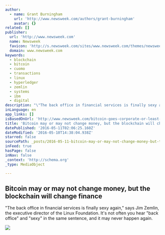 ```yaml
---
author:
  - name: Grant Burningham
    url: 'http://www.newsweek.com/authors/grant-burningham'
    avatar: {}
related: []
publisher:
  url: 'http://www.newsweek.com'
  name: Newsweek
  favicon: 'http://s.newsweek.com/sites/www.newsweek.com/themes/newsweek/favicon.ico'
  domain: www.newsweek.com
keywords:
  - blockchain
  - bitcoin
  - cuomo
  - transactions
  - linux
  - hyperledger
  - zemlin
  - systems
  - ibm
  - digital
description: "\"The back office in financial services is finally sexy again,\" says Jim Zemlin, the executive director of the Linux Foundation. It's not often you hear \"back office\" and \"sexy\" in the same sentence, and it may never happen again."
inLanguage: en
app_links: []
isBasedOnUrl: 'http://www.newsweek.com/bitcoin-goes-corporate-or-least-blockchain-does-457716'
title: 'Bitcoin may or may not change money, but the blockchain will change finance'
datePublished: '2016-05-11T02:06:25.160Z'
dateModified: '2016-05-10T14:38:04.938Z'
starred: false
sourcePath: _posts/2016-05-11-bitcoin-may-or-may-not-change-money-but-the-blockchain-will.md
inFeed: true
hasPage: false
inNav: false
_context: 'http://schema.org'
_type: MediaObject

---
```

<article style=""><h1>Bitcoin may or may not change money, but the blockchain will change finance</h1><p>"The back office in financial services is finally sexy again," says Jim Zemlin, the executive director of the Linux Foundation. It's not often you hear "back office" and "sexy" in the same sentence, and it may never happen again.</p><img src="http://s.newsweek.com/sites/www.newsweek.com/files/2016/05/09/rtx2ci5n.jpg" /></article>